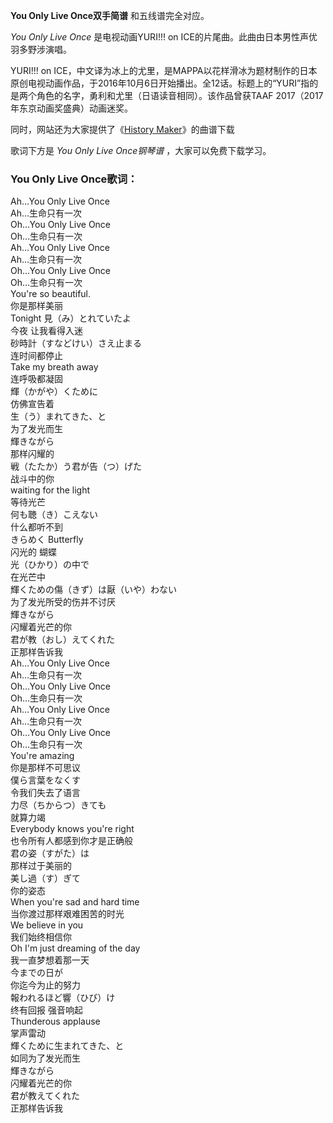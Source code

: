 

**You Only Live Once双手简谱** 和五线谱完全对应。

_You Only Live Once_ 是电视动画YURI!!! on ICE的片尾曲。此曲由日本男性声优羽多野涉演唱。

YURI!!! on
ICE，中文译为冰上的尤里，是MAPPA以花样滑冰为题材制作的日本原创电视动画作品，于2016年10月6日开始播出。全12话。标题上的“YURI”指的是两个角色的名字，勇利和尤里（日语读音相同）。该作品曾获TAAF
2017（2017年东京动画奖盛典）动画迷奖。

同时，网站还为大家提供了《[History Maker](Music-7327-History-Maker--YURI----on-ICE-片头曲.html
"History Maker")》的曲谱下载

歌词下方是 _You Only Live Once钢琴谱_ ，大家可以免费下载学习。

### You Only Live Once歌词：

Ah…You Only Live Once  
Ah…生命只有一次  
Oh…You Only Live Once  
Oh…生命只有一次  
Ah…You Only Live Once  
Ah…生命只有一次  
Oh…You Only Live Once  
Oh…生命只有一次  
You're so beautiful.  
你是那样美丽  
Tonight 見（み）とれていたよ  
今夜 让我看得入迷  
砂時計（すなどけい）さえ止まる  
连时间都停止  
Take my breath away  
连呼吸都凝固  
輝（かがや）くために  
仿佛宣告着  
生（う）まれてきた、と  
为了发光而生  
輝きながら  
那样闪耀的  
戦（たたか）う君が告（つ）げた  
战斗中的你  
waiting for the light  
等待光芒  
何も聴（き）こえない  
什么都听不到  
きらめく Butterfly  
闪光的 蝴蝶  
光（ひかり）の中で  
在光芒中  
輝くための傷（きず）は厭（いや）わない  
为了发光所受的伤并不讨厌  
輝きながら  
闪耀着光芒的你  
君が教（おし）えてくれた  
正那样告诉我  
Ah…You Only Live Once  
Ah…生命只有一次  
Oh…You Only Live Once  
Oh…生命只有一次  
Ah…You Only Live Once  
Ah…生命只有一次  
Oh…You Only Live Once  
Oh…生命只有一次  
You're amazing  
你是那样不可思议  
僕ら言葉をなくす  
令我们失去了语言  
力尽（ちからつ）きても  
就算力竭  
Everybody knows you're right  
也令所有人都感到你才是正确般  
君の姿（すがた）は  
那样过于美丽的  
美し過（す）ぎて  
你的姿态  
When you're sad and hard time  
当你渡过那样艰难困苦的时光  
We believe in you  
我们始终相信你  
Oh I'm just dreaming of the day  
我一直梦想着那一天  
今までの日が  
你迄今为止的努力  
報われるほど響（ひび）け  
终有回报 强音响起  
Thunderous applause  
掌声雷动  
輝くために生まれてきた、と  
如同为了发光而生  
輝きながら  
闪耀着光芒的你  
君が教えてくれた  
正那样告诉我

